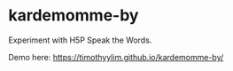 # kardemomme-by
Experiment with H5P Speak the Words. 

Demo here: https://timothyylim.github.io/kardemomme-by/
